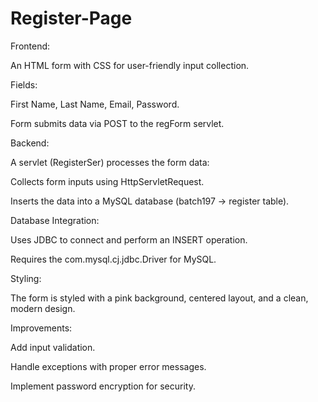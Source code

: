 # Register-Page

Frontend:

  An HTML form with CSS for user-friendly input collection.

Fields:

  First Name, Last Name, Email, Password.

Form submits data via POST to the regForm servlet.

Backend: 

  A servlet (RegisterSer) processes the form data:

Collects form inputs using HttpServletRequest.

Inserts the data into a MySQL database (batch197 → register table).

Database Integration:

  Uses JDBC to connect and perform an INSERT operation.

Requires the com.mysql.cj.jdbc.Driver for MySQL.

Styling: 
  
  The form is styled with a pink background, centered layout, and a clean, modern design.

Improvements:

  Add input validation.

  Handle exceptions with proper error messages.

  Implement password encryption for security.





